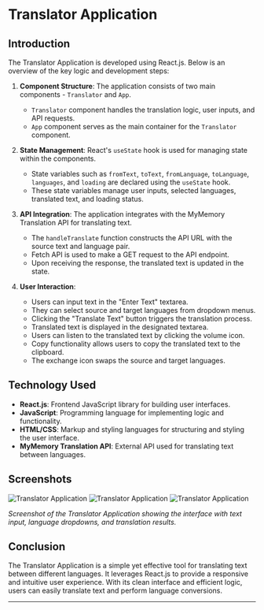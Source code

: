 # Translator Application

## Introduction

The Translator Application is developed using React.js. Below is an overview of the key logic and development steps:

1. **Component Structure**: The application consists of two main components - `Translator` and `App`. 
   - `Translator` component handles the translation logic, user inputs, and API requests.
   - `App` component serves as the main container for the `Translator` component.

2. **State Management**: React's `useState` hook is used for managing state within the components.
   - State variables such as `fromText`, `toText`, `fromLanguage`, `toLanguage`, `languages`, and `loading` are declared using the `useState` hook.
   - These state variables manage user inputs, selected languages, translated text, and loading status.

3. **API Integration**: The application integrates with the MyMemory Translation API for translating text.
   - The `handleTranslate` function constructs the API URL with the source text and language pair.
   - Fetch API is used to make a GET request to the API endpoint.
   - Upon receiving the response, the translated text is updated in the state.

4. **User Interaction**:
   - Users can input text in the "Enter Text" textarea.
   - They can select source and target languages from dropdown menus.
   - Clicking the "Translate Text" button triggers the translation process.
   - Translated text is displayed in the designated textarea.
   - Users can listen to the translated text by clicking the volume icon.
   - Copy functionality allows users to copy the translated text to the clipboard.
   - The exchange icon swaps the source and target languages.

## Technology Used

- **React.js**: Frontend JavaScript library for building user interfaces.
- **JavaScript**: Programming language for implementing logic and functionality.
- **HTML/CSS**: Markup and styling languages for structuring and styling the user interface.
- **MyMemory Translation API**: External API used for translating text between languages.

## Screenshots

![Translator Application](<img width="960" alt="image" src="https://github.com/asish-sutar/React-Translator-App/assets/114928367/05fc5f33-d9fa-49ac-938e-5f0743242621">)
![Translator Application](<img width="960" alt="image" src="https://github.com/asish-sutar/React-Translator-App/assets/114928367/1aefb896-4705-480d-9700-c0bd95f4cb1a">)
![Translator Application](<img width="956" alt="image" src="https://github.com/asish-sutar/React-Translator-App/assets/114928367/c87ea6f3-6254-4489-839d-80acc5214388">)

*Screenshot of the Translator Application showing the interface with text input, language dropdowns, and translation results.*

## Conclusion

The Translator Application is a simple yet effective tool for translating text between different languages. It leverages React.js to provide a responsive and intuitive user experience. With its clean interface and efficient logic, users can easily translate text and perform language conversions.

---
